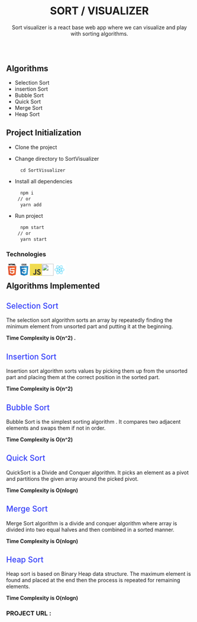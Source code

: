 <div align="center" style="height: 130px">

<h1 align="center">  SORT / VISUALIZER </h1>
Sort visualizer is a react base web app where we can visualize and play with sorting algorithms.

</div>

## Algorithms

- Selection Sort
- insertion Sort
- Bubble Sort
- Quick Sort
- Merge Sort
- Heap Sort


## Project Initialization

- Clone the project

- Change directory to SortVisualizer

        cd SortVisualizer

- Install all dependencies

        npm i
       // or
        yarn add

- Run project

        npm start
       // or
        yarn start

### Technologies

<img align="left" height="32" width="32" src="https://raw.githubusercontent.com/github/explore/80688e429a7d4ef2fca1e82350fe8e3517d3494d/topics/html/html.png" />

<img align="left" height="32" width="32" src="https://raw.githubusercontent.com/github/explore/80688e429a7d4ef2fca1e82350fe8e3517d3494d/topics/css/css.png" />

<img align="left" height="32" width="32" src="https://raw.githubusercontent.com/github/explore/80688e429a7d4ef2fca1e82350fe8e3517d3494d/topics/javascript/javascript.png" />

<img align="left" height="32" width="32" src="https://brandeps.com/icon-download/J/Jss-icon-vector-01.svg" />

<img align="left" height="32" width="32" src="https://raw.githubusercontent.com/github/explore/80688e429a7d4ef2fca1e82350fe8e3517d3494d/topics/react/react.png" />

<br>




## Algorithms Implemented

<div>

<h2 style="color: #323dfa; font-weight:500"> Selection Sort </h2>
<p>
The selection sort algorithm sorts an array by repeatedly finding the minimum element from unsorted part and putting it at the beginning.

**Time Complexity is O(n^2) .**

</p>

</div>

<div>

<h2 style="color: #323dfa; font-weight:500"> Insertion Sort </h2>
<p>
Insertion sort algorithm sorts values by picking them up from the unsorted part and placing them at the correct position in the sorted part.

**Time Complexity is O(n^2)**

</p>

</div>

<div>

<h2 style="color: #323dfa; font-weight:500"> Bubble Sort </h2>
<p>
Bubble Sort is the simplest sorting algorithm . It compares two adjacent elements and swaps them if not in order.

**Time Complexity is O(n^2)**

</p>

</div>

<div>

<h2 style="color: #323dfa; font-weight:500"> Quick Sort </h2>
<p>
QuickSort is a Divide and Conquer algorithm. It picks an element as a pivot and partitions the given array around the picked pivot.
        
**Time Complexity is O(nlogn)**

</p>

</div>

<div>

<h2 style="color: #323dfa; font-weight:500"> Merge Sort </h2>
<p>
Merge Sort algorithm is a divide and conquer algorithm where array is divided into two equal halves and then combined in a sorted manner.
 
**Time Complexity is O(nlogn)**

</p>

</div>

<div>

<h2 style="color: #323dfa; font-weight:500"> Heap Sort </h2>
<p>
Heap sort is based on Binary Heap data structure. The maximum element is found and placed at the end then the process is repeated for remaining elements.
 
**Time Complexity is O(nlogn)**

</p>

</div>


### PROJECT URL :


